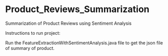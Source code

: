 # Product_Reviews_Summarization
Summarization of Product Reviews using Sentiment Analysis

Instructions to run project:

Run the FeatureExtractionWithSentimentAnalysis.java file to get the json file of summary of product.
